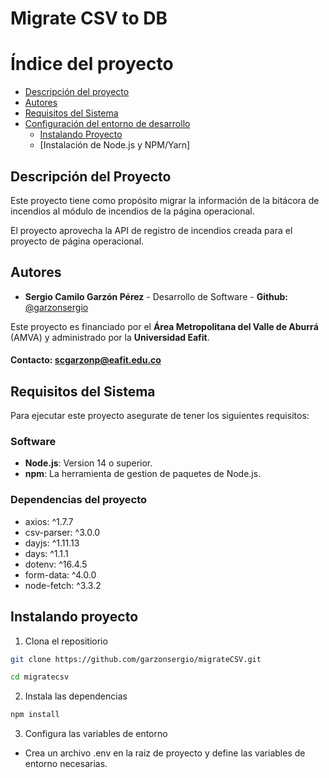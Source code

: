 # Migrate CSV to DB 

# Índice del proyecto

- [Descripción del proyecto](#descripción-del-proyectohttps://github.com/garzonsergio)
- [Autores](#autores)
- [Requisitos del Sistema](#requisitos-del-sistema)
- [Configuración del entorno de desarrollo](#configuración-del-entorno-de-desarrollo)
  - [Instalando Proyecto](#instalando-proyecto)
  - [Instalación de Node.js y NPM/Yarn]

## Descripción del Proyecto

Este proyecto tiene como propósito migrar la información de la bitácora de incendios al módulo de incendios de la página operacional.

El proyecto aprovecha la API de registro de incendios creada para el proyecto de página operacional.


## Autores

- **Sergio Camilo Garzón Pérez** - Desarrollo de Software - **Github:** [@garzonsergio](https://github.com/garzonsergio)


Este proyecto es financiado por el **Área Metropolitana del Valle de Aburrá** (AMVA) y administrado por la **Universidad Eafit**.

#### Contacto: [scgarzonp@eafit.edu.co](mailito:scgarzonp@eafit.edu.co)

## Requisitos del Sistema

Para ejecutar este proyecto asegurate de tener los siguientes requisitos:

### Software

- **Node.js**: Version 14 o superior.
- **npm**: La herramienta de gestion de paquetes de Node.js.

### Dependencias del proyecto

- axios: ^1.7.7
- csv-parser: ^3.0.0
- dayjs: ^1.11.13
- days: ^1.1.1
- dotenv: ^16.4.5
- form-data: ^4.0.0
- node-fetch: ^3.3.2

## Instalando proyecto

1. Clona el repositiorio
```bash 
git clone https://github.com/garzonsergio/migrateCSV.git

cd migratecsv
```

2. Instala las dependencias

```bash
npm install 
```

3. Configura las variables de entorno
  - Crea un archivo .env en la raiz de proyecto y define las variables de entorno necesarias.


